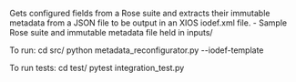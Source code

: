 Gets configured fields from a Rose suite and extracts their immutable metadata 
from a JSON file to be output in an XIOS iodef.xml file.
    - Sample Rose suite and immutable metadata file held in inputs/

To run:
    cd src/
    python metadata_reconfigurator.py <rose-suite-path> <immutable-data-file> 
                                <output-path> --iodef-template <template-path>

To run tests:
    cd test/
    pytest integration_test.py
